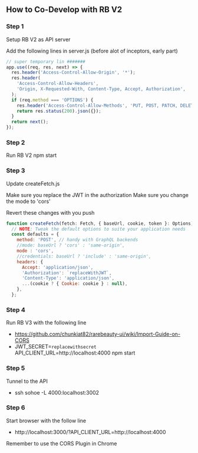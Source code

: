 ## How to Co-Develop with RB V2

### Step 1

Setup RB V2 as API server

Add the following lines in server.js (before alot of inceptors, early part)

```js
// super temporary lin #######
app.use((req, res, next) => {
  res.header('Access-Control-Allow-Origin', '*');
  res.header(
    'Access-Control-Allow-Headers',
    'Origin, X-Requested-With, Content-Type, Accept, Authorization',
  );
  if (req.method === 'OPTIONS') {
    res.header('Access-Control-Allow-Methods', 'PUT, POST, PATCH, DELETE, GET');
    return res.status(200).json({});
  }
  return next();
});
```

### Step 2
Run RB V2 npm start

### Step 3
Update createFetch.js

Make sure you replace the JWT in the authorization
Make sure you change the mode to 'cors'

Revert these changes with you push

```js
function createFetch(fetch: Fetch, { baseUrl, cookie, token }: Options) {  
  // NOTE: Tweak the default options to suite your application needs  
  const defaults = {
    method: 'POST', // handy with GraphQL backends
    //mode: baseUrl ? 'cors' : 'same-origin',
    mode : 'cors',
    //credentials: baseUrl ? 'include' : 'same-origin',
    headers: {
      Accept: 'application/json',
      'Authorization': `replaceWithJWT`,
      'Content-Type': 'application/json',
      ...(cookie ? { Cookie: cookie } : null),
    },
  };
```

### Step 4
Run RB V3 with the following line
* https://github.com/chunkiat82/rarebeauty-ui/wiki/Import-Guide-on-CORS
* JWT_SECRET=`replacewithsecret` API_CLIENT_URL=http://localhost:4000 npm start

### Step 5

Tunnel to the API

* ssh sohoe -L 4000:localhost:3002

### Step 6
Start browser with the follow line

* http://localhost:3000/?API_CLIENT_URL=http://localhost:4000


Remember to use the CORS Plugin in Chrome